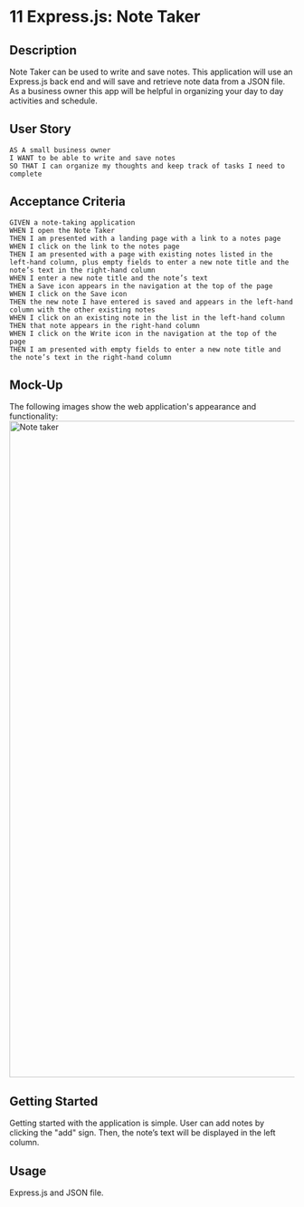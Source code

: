 # 11 Express.js: Note Taker

## Description

 Note Taker can be used to write and save notes. This application will use an Express.js back end and will save and retrieve note data from a JSON file. As a business owner this app will be helpful in organizing your day to day activities and schedule.


## User Story

```
AS A small business owner
I WANT to be able to write and save notes
SO THAT I can organize my thoughts and keep track of tasks I need to complete
```


## Acceptance Criteria

```
GIVEN a note-taking application
WHEN I open the Note Taker
THEN I am presented with a landing page with a link to a notes page
WHEN I click on the link to the notes page
THEN I am presented with a page with existing notes listed in the left-hand column, plus empty fields to enter a new note title and the note’s text in the right-hand column
WHEN I enter a new note title and the note’s text
THEN a Save icon appears in the navigation at the top of the page
WHEN I click on the Save icon
THEN the new note I have entered is saved and appears in the left-hand column with the other existing notes
WHEN I click on an existing note in the list in the left-hand column
THEN that note appears in the right-hand column
WHEN I click on the Write icon in the navigation at the top of the page
THEN I am presented with empty fields to enter a new note title and the note’s text in the right-hand column
```


## Mock-Up

The following images show the web application's appearance and functionality:
<img width="1159" alt="Note taker" src="https://user-images.githubusercontent.com/117357827/219906045-f1fbb00c-36d8-4ee4-a21e-65c4a1ddaacc.png">



## Getting Started

Getting started with the application is simple. User can add notes by clicking the "add" sign. Then, the note’s text will be displayed in the left column.

## Usage

Express.js and JSON file.


